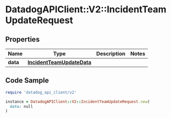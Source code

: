 # DatadogAPIClient::V2::IncidentTeamUpdateRequest

## Properties

| Name | Type | Description | Notes |
| ---- | ---- | ----------- | ----- |
| **data** | [**IncidentTeamUpdateData**](IncidentTeamUpdateData.md) |  |  |

## Code Sample

```ruby
require 'datadog_api_client/v2'

instance = DatadogAPIClient::V2::IncidentTeamUpdateRequest.new(
  data: null
)
```

